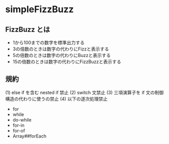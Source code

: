 # simpleFizzBuzz

## FizzBuzz とは

- 1から100までの数字を標準出力する
- 3の倍数のときは数字の代わりにFizzと表示する
- 5の倍数のときは数字の代わりにBuzzと表示する
- 15の倍数のときは数字の代わりにFizzBuzzと表示する

## 規約

(1) else if を含む nested if 禁止
(2) switch 文禁止
(3) 三項演算子を if 文の制御構造の代わりに使うの禁止
(4) 以下の逐次処理禁止

- for
- while
- do-while
- for-in
- for-of
- Array##forEach
